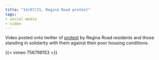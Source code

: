```yaml
---
title: "14/07/21, Regina Road protest"
tags:
- social-media
- video
---
```


Video posted onto twitter of [protest](resistance/resistance) by Regina Road residents and those standing in solidarity with them against their poor housing conditions.

{{< vimeo 756798153 >}}
